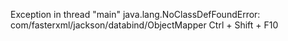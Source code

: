 Exception in thread "main" java.lang.NoClassDefFoundError: com/fasterxml/jackson/databind/ObjectMapper
Ctrl + Shift + F10
